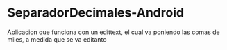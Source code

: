 # SeparadorDecimales-Android
Aplicacion que funciona con un edittext, el cual va poniendo las comas de miles, a medida que se va editanto

